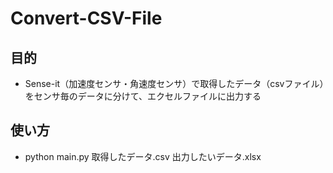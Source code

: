# Convert-CSV-File
## 目的
- Sense-it（加速度センサ・角速度センサ）で取得したデータ（csvファイル）をセンサ毎のデータに分けて、エクセルファイルに出力する
## 使い方
- python main.py 取得したデータ.csv 出力したいデータ.xlsx
